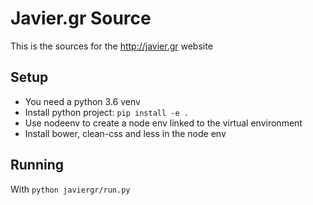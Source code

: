 # Javier.gr Source

This is the sources for the http://javier.gr website

## Setup

- You need a python 3.6 venv
- Install python project: `pip install -e .`
- Use nodeenv to create a node env linked to the virtual environment
- Install bower, clean-css and less in the node env

## Running

With `python javiergr/run.py`
